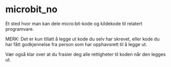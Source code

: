 # microbit_no
Et sted hvor man kan dele micro:bit-kode og kildekode til relatert programvare.

MERK: Det er kun tillatt å legge ut kode du selv har skrevet, eller kode du har fått godkjennelse fra person som har opphavsrett til å legge ut.

Vær også klar over at du frasier deg alle rettigheter til koden når den legges ut.
